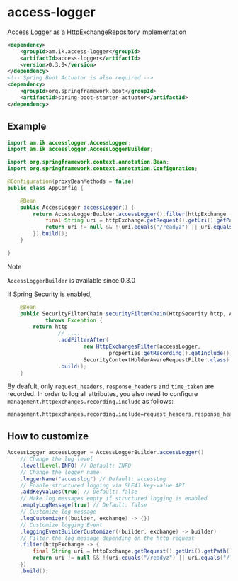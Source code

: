 # access-logger
Access Logger as a HttpExchangeRepository implementation 

```xml
<dependency>
	<groupId>am.ik.access-logger</groupId>
	<artifactId>access-logger</artifactId>
	<version>0.3.0</version>
</dependency>
<!-- Spring Boot Actuator is also required -->
<dependency>
	<groupId>org.springframework.boot</groupId>
	<artifactId>spring-boot-starter-actuator</artifactId>
</dependency>
```


## Example

```java
import am.ik.accesslogger.AccessLogger;
import am.ik.accesslogger.AccessLoggerBuilder;

import org.springframework.context.annotation.Bean;
import org.springframework.context.annotation.Configuration;

@Configuration(proxyBeanMethods = false)
public class AppConfig {

	@Bean
	public AccessLogger accessLogger() {
		return AccessLoggerBuilder.accessLogger().filter(httpExchange -> {
			final String uri = httpExchange.getRequest().getUri().getPath();
			return uri != null && !(uri.equals("/readyz") || uri.equals("/livez") || uri.startsWith("/actuator"));
		}).build();
	}

}
```

> [!NOTE]
> `AccessLoggerBuilder` is available since 0.3.0 

If Spring Security is enabled,


```java
	@Bean
	public SecurityFilterChain securityFilterChain(HttpSecurity http, AccessLogger accessLogger, HttpExchangesProperties properties)
			throws Exception {
		return http
				// ....
				.addFilterAfter(
						new HttpExchangesFilter(accessLogger,
								properties.getRecording().getInclude()),
						SecurityContextHolderAwareRequestFilter.class)
				.build();
	}
```

By deafult, only `request_headers`, `response_headers` and `time_taken` are recorded.
In order to log all attributes, you also need to configure `management.httpexchanges.recording.include` as follows:

```properties
management.httpexchanges.recording.include=request_headers,response_headers,remote_address,principal,time_taken
```

## How to customize

```java
AccessLogger accessLogger = AccessLoggerBuilder.accessLogger()
	// Change the log level
	.level(Level.INFO) // Default: INFO
	// Change the logger name
	.loggerName("accesslog") // Default: accessLog
	// Enable structured logging via SLF4J key-value API
	.addKeyValues(true) // Default: false
	// Make log messages empty if structured logging is enabled
	.emptyLogMessage(true) // Default: false
	// Customize log message
	.logCustomizer((builder, exchange) -> {})
	// Customize logging Event
	.loggingEventBuilderCustomizer((builder, exchange) -> builder)
	// Filter the log message depending on the http request
	.filter(httpExchange -> {
		final String uri = httpExchange.getRequest().getUri().getPath();
		return uri != null && !(uri.equals("/readyz") || uri.equals("/livez") || uri.startsWith("/actuator"));
	})
	.build();
```